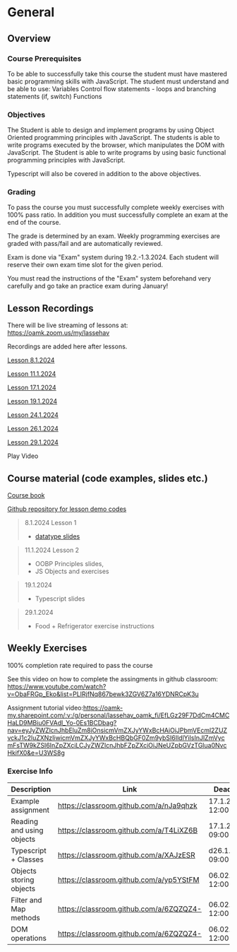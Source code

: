 # General

## Overview

### Course Prerequisites

To be able to successfully take this course the student must have mastered basic programming skills with JavaScript. The student must understand and be able to use:
Variables
Control flow statements - loops and branching statements (if, switch)
Functions

### Objectives

The Student is able to design and implement programs by using Object Oriented programming principles with JavaScript.
The students is able to write programs executed by the browser, which manipulates the DOM with JavaScript.
The Student is able to write programs by using basic functional programming principles with JavaScript.

Typescript will also be covered in addition to the above objectives.

### Grading

To pass the course you must successfully complete weekly exercises with 100% pass ratio. In addition you must successfully complete an exam at the end of the course.

The grade is determined by an exam. Weekly programming exercises are graded with pass/fail and are automatically reviewed.

Exam is done via "Exam" system during 19.2.-1.3.2024. Each student will reserve their own exam time slot for the given period.

You must read the instructions of the "Exam" system beforehand very carefully and go take an practice exam during January!

## Lesson Recordings

There will be live streaming of lessons at: https://oamk.zoom.us/my/lassehav

Recordings are added here after lessons.

[Lesson 8.1.2024](https://oamk-my.sharepoint.com/:v:/g/personal/lassehav_oamk_fi/EcV5NOMGb7lKlw9IGtXCF_gBm9DyLAy_UpXED3JwlXBptQ?nav=eyJyZWZlcnJhbEluZm8iOnsicmVmZXJyYWxBcHAiOiJPbmVEcml2ZUZvckJ1c2luZXNzIiwicmVmZXJyYWxBcHBQbGF0Zm9ybSI6IldlYiIsInJlZmVycmFsTW9kZSI6InZpZXciLCJyZWZlcnJhbFZpZXciOiJNeUZpbGVzTGlua0NvcHkifX0&e=AEV21V)

[Lesson 11.1.2024](https://oamk-my.sharepoint.com/:v:/g/personal/lassehav_oamk_fi/EZnipf4uE99JiP5c2hygRm0BukbNTKkp7p-KsqFKVgextw?nav=eyJyZWZlcnJhbEluZm8iOnsicmVmZXJyYWxBcHAiOiJPbmVEcml2ZUZvckJ1c2luZXNzIiwicmVmZXJyYWxBcHBQbGF0Zm9ybSI6IldlYiIsInJlZmVycmFsTW9kZSI6InZpZXciLCJyZWZlcnJhbFZpZXciOiJNeUZpbGVzTGlua0NvcHkifX0&e=0sKCTX)

[Lesson 17.1.2024](https://oamk-my.sharepoint.com/:v:/g/personal/lassehav_oamk_fi/EQg2CF4VL_tKgLT-ice9CZ8BcafyvnFdJCTCTzWniNwuXA?nav=eyJyZWZlcnJhbEluZm8iOnsicmVmZXJyYWxBcHAiOiJPbmVEcml2ZUZvckJ1c2luZXNzIiwicmVmZXJyYWxBcHBQbGF0Zm9ybSI6IldlYiIsInJlZmVycmFsTW9kZSI6InZpZXciLCJyZWZlcnJhbFZpZXciOiJNeUZpbGVzTGlua0NvcHkifX0&e=IxEoz1)

[Lesson 19.1.2024](https://oamk-my.sharepoint.com/:v:/g/personal/lassehav_oamk_fi/EROeFHojb8RMpFiI8TscVqYBuYQCekNyAVXhWQJTlflNWg?nav=eyJyZWZlcnJhbEluZm8iOnsicmVmZXJyYWxBcHAiOiJPbmVEcml2ZUZvckJ1c2luZXNzIiwicmVmZXJyYWxBcHBQbGF0Zm9ybSI6IldlYiIsInJlZmVycmFsTW9kZSI6InZpZXciLCJyZWZlcnJhbFZpZXciOiJNeUZpbGVzTGlua0NvcHkifX0&e=7VX0AL)

[Lesson 24.1.2024](https://oamk-my.sharepoint.com/:v:/g/personal/lassehav_oamk_fi/ERp9zxfXr-VKna7OTx79ubABSN31lu8TNC_0j9KP5hyYfw?nav=eyJyZWZlcnJhbEluZm8iOnsicmVmZXJyYWxBcHAiOiJPbmVEcml2ZUZvckJ1c2luZXNzIiwicmVmZXJyYWxBcHBQbGF0Zm9ybSI6IldlYiIsInJlZmVycmFsTW9kZSI6InZpZXciLCJyZWZlcnJhbFZpZXciOiJNeUZpbGVzTGlua0NvcHkifX0&e=hPV0pi)

[Lesson 26.1.2024](https://oamk-my.sharepoint.com/:v:/g/personal/lassehav_oamk_fi/EYkPp5x_hIdLtR9zR6Qry7kBZt8MWH6IOFvXHwsGXj5n9Q?nav=eyJyZWZlcnJhbEluZm8iOnsicmVmZXJyYWxBcHAiOiJPbmVEcml2ZUZvckJ1c2luZXNzIiwicmVmZXJyYWxBcHBQbGF0Zm9ybSI6IldlYiIsInJlZmVycmFsTW9kZSI6InZpZXciLCJyZWZlcnJhbFZpZXciOiJNeUZpbGVzTGlua0NvcHkifX0&e=1e5jXP)

[Lesson 29.1.2024](https://oamk-my.sharepoint.com/:v:/g/personal/lassehav_oamk_fi/EWP3oijzcOxPqCDXkDlUOkgBmDOHa7FLcmoFwtjMsNA-uA?nav=eyJyZWZlcnJhbEluZm8iOnsicmVmZXJyYWxBcHAiOiJPbmVEcml2ZUZvckJ1c2luZXNzIiwicmVmZXJyYWxBcHBQbGF0Zm9ybSI6IldlYiIsInJlZmVycmFsTW9kZSI6InZpZXciLCJyZWZlcnJhbFZpZXciOiJNeUZpbGVzTGlua0NvcHkifX0&e=LLnw9d)

Play Video

## Course material (code examples, slides etc.)

[Course book](https://learning.oreilly.com/library/view/javascript-the-definitive/9781491952016/)

[Github repository for lesson demo codes ](https://github.com/lassehav-oamk/oobp-din23-lesson-demo-codes)

> 8.1.2024 Lesson 1
>
> - [datatype slides](https://github.com/SanjayKhatiChhetri/OOBP/blob/main/resource/1_Datatypes.pdf)

> 11.1.2024 Lesson 2
>
> - OOBP Principles slides,
> - JS Objects and exercises

> 19.1.2024
>
> - Typescript slides

> 29.1.2024
>
> - Food + Refrigerator exercise instructions

## Weekly Exercises

100% completion rate required to pass the course

See this video on how to complete the assingments in github classroom: https://www.youtube.com/watch?v=ObaFRGp_Eko&list=PLIRjfNq867bewk3ZGV6Z7a16YDNRCpK3u

Assignment tutorial video:https://oamk-my.sharepoint.com/:v:/g/personal/lassehav_oamk_fi/EfLGz29F7DdCm4CMCHaLD9MBiu0FVAdl_Yo-0Es1BCDbag?nav=eyJyZWZlcnJhbEluZm8iOnsicmVmZXJyYWxBcHAiOiJPbmVEcml2ZUZvckJ1c2luZXNzIiwicmVmZXJyYWxBcHBQbGF0Zm9ybSI6IldlYiIsInJlZmVycmFsTW9kZSI6InZpZXciLCJyZWZlcnJhbFZpZXciOiJNeUZpbGVzTGlua0NvcHkifX0&e=U3WS8g

### Exercise Info

| Description               | Link                                    | Deadline         |
| ------------------------- | --------------------------------------- | ---------------- |
| Example assignment        | https://classroom.github.com/a/nJa9qhzk | 17.1.2024 12:00  |
| Reading and using objects | https://classroom.github.com/a/T4LiXZ6B | 17.1.2024 09:00  |
| Typescript + Classes      | https://classroom.github.com/a/XAJzESR  | d26.1.2024 09:00 |
| Objects storing objects   | https://classroom.github.com/a/yp5YStFM | 06.02.2024 12:00 |
| Filter and Map methods    | https://classroom.github.com/a/6ZQZQZ4- | 06.02.2024 12:00 |
| DOM operations            | https://classroom.github.com/a/6ZQZQZ4- | 06.02.2024 12:00 |
